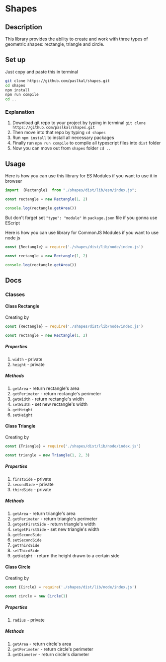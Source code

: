 # Shapes

## Description
This library provides the ability to create and work with three types
of geometric shapes: rectangle, triangle and circle.

## Set up
Just copy and paste this in terminal
```bash
git clone https://github.com/paslkal/shapes.git
cd shapes
npm install
npm run compile
cd ..
```

### Explanation
1. Download git repo to your project by typing in terminal `git clone https://github.com/paslkal/shapes.git`<br>
2. Then move into that repo by typing `cd shapes`
3. Run `npm install` to install all necessary packages 
4. Finally run `npm run compile` to compile all typescript files into `dist` folder<br>
5. Now you can move out from `shapes` folder `cd ..`


## Usage
Here is how you can use this library for ES Modules if you want to use it in browser
```js
import  {Rectangle}  from "./shapes/dist/lib/esm/index.js";

const rectangle = new Rectangle(1, 2)

console.log(rectangle.getArea())
```

But don't forget set `"type": "module"` in `package.json` file if you gonna use EScript

Here is how you can use library for CommonJS Modules if you want to use node js
```js
const {Rectangle} = require('./shapes/dist/lib/node/index.js')

const rectangle = new Rectangle(1, 2)

console.log(rectangle.getArea())
``` 

## Docs
### Classes

#### Class Rectangle
Creating by
```js
const {Rectangle} = require('./shapes/dist/lib/node/index.js')

const rectangle = new Rectangle(1, 2)
```
##### Properties
1. `width` - private
2. `height` - private

##### Methods
1. `getArea` - return rectangle's area
2. `getPerimeter` - return rectangle's perimeter
3. `getWidth` - return rectangle's width
4. `setWidth` - set new rectangle's width
5. `getHeight`
6. `setHeight` 

#### Class Triangle
Creating by
```js
const {Triangle} = require('./shapes/dist/lib/node/index.js')

const triangle = new Triangle(1, 2, 3)
```
##### Properties
1. `firstSide` - private
2. `secondSide` - private
3. `thirdSide` - private

##### Methods
1. `getArea` - return triangle's area
2. `getPerimeter` - return triangle's perimeter
3. `getgetFirstSide` - return triangle's width
4. `setgetFirstSide` - set new triangle's width
5. `getSecondSide`
6. `setSecondSide` 
7. `getThirdSide`
8. `setThirdSide` 
9. `getHeight` - return the height drawn to a certain side

#### Class Circle
Creating by
```js
const {Circle} = require('./shapes/dist/lib/node/index.js')

const circle = new Circle(1)
```

##### Properties
1. `radius` - private

##### Methods
1. `getArea` - return circle's area
2. `getPerimeter` - return circle's perimeter
3. `getDiameter` - return circle's diameter
